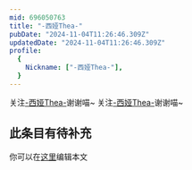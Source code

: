 ```yaml
---
mid: 696050763
title: "-西娅Thea-"
pubDate: "2024-11-04T11:26:46.309Z"
updatedDate: "2024-11-04T11:26:46.309Z"
profile:
  {
    Nickname: ["-西娅Thea-"],
  }
---
```


关注[-西娅Thea-](https://space.bilibili.com/696050763)谢谢喵~ 关注[-西娅Thea-](https://space.bilibili.com/696050763)谢谢喵~

## 此条目有待补充
你可以在[这里](https://github.com/Yuhanawa/VTuber.ICU-Content/edit/master/v/-西娅Thea-/index.md)编辑本文
